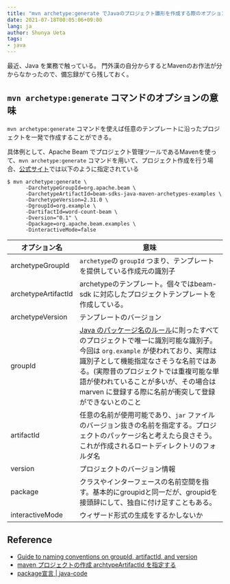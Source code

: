 ```yaml
---
title: "mvn archetype:generate でJavaのプロジェクト雛形を作成する際のオプションの解説"
date: 2021-07-18T00:05:06+09:00
lang: ja
author: Shunya Ueta
tags:
- java
---
```



最近、Java を業務で触っている。
門外漢の自分からするとMavenのお作法が分からなかったので、備忘録がてら残しておく。

## `mvn archetype:generate` コマンドのオプションの意味

`mvn archetype:generate` コマンドを使えば任意のテンプレートに沿ったプロジェクトを一発で作成することができる。

具体例として、Apache Beam でプロジェクト管理ツールであるMavenを使って、`mvn archetype:generate` コマンドを用いて、プロジェクト作成を行う場合、[公式サイト](https://beam.apache.org/get-started/quickstart-java/)では以下のように指定されている

```
$ mvn archetype:generate \
      -DarchetypeGroupId=org.apache.beam \
      -DarchetypeArtifactId=beam-sdks-java-maven-archetypes-examples \
      -DarchetypeVersion=2.31.0 \
      -DgroupId=org.example \
      -DartifactId=word-count-beam \
      -Dversion="0.1" \
      -Dpackage=org.apache.beam.examples \
      -DinteractiveMode=false
```

|オプション名|意味|
|-|-|
|archetypeGroupId| `archetype`の `groupId` つまり、テンプレートを提供している作成元の識別子 |
|archetypeArtifactId|archetypeのテンプレート。個々ではbeam-sdk に対応したプロジェクトテンプレートを作成している。|
|archetypeVersion|テンプレートのバージョン|
|groupId|[Java のパッケージ名のルール](https://docs.oracle.com/javase/specs/jls/se6/html/packages.html#7.7)に則ったすべてのプロジェクトで唯一に識別可能な識別子。今回は `org.example` が使われており、実際は識別子として機能指定なさそうな名前ではある。(実際昔のプロジェクトでは重複可能な単語が使われていることが多いが、その場合はmarven に登録する際に名前が衝突して登録ができないとのこと|
|artifactId|任意の名前が使用可能であり、`jar` ファイルのバージョン抜きの名前を指定する。プロジェクトのパッケージ名と考えたら良さそう。これが作成されるロートディレクトリのフォルダ名|
|version|プロジェクトのバージョン情報|
|package|クラスやインターフェースの名前空間を指す。基本的にgroupidと同一だが、groupidを接頭辞にして、独自に付け足すこともある。|
|interactiveMode|ウィザード形式の生成をするかしないか|



## Reference

- [Guide to naming conventions on groupId, artifactId, and version](https://maven.apache.org/guides/mini/guide-naming-conventions.html)
- [maven プロジェクトの作成 archtypeArtifactId を指定する](https://yossan.hatenablog.com/entry/2019/03/31/015458)
- [package宣言 | java-code](https://java-code.jp/91)
